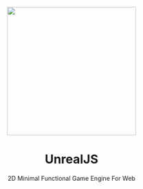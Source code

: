 <p align="center">
<img style="display:block" width="300" height="300" src="https://user-images.githubusercontent.com/59289764/121788758-7cacb580-cbd8-11eb-902f-be2326c0f5d1.png"/>
</p>

<h1 align="center">UnrealJS</h1>
<p align="center">
2D Minimal Functional Game Engine For Web
</p>

